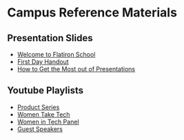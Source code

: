 # Campus Reference Materials

## Presentation Slides

- <a href='./Orientation Deck.pdf'>Welcome to Flatiron School</a>
- <a href='./First Day Handout.pdf'>First Day Handout</a>
- <a href='./How to get the most out of Flatiron School speakers!.pdf'>How to Get the Most out of Presentations</a>

## Youtube Playlists
 - <a href='https://www.youtube.com/playlist?list=PLJqijKi-heknXOAeVAy6w18LRmZtZUsgn'>Product Series</a>
 - <a href='https://www.youtube.com/playlist?list=PLJqijKi-hekk7_lrwzaMHdZLpOxpEjSwv'>Women Take Tech</a>
 - <a href='https://www.youtube.com/playlist?list=PLJqijKi-hekmciERuRcHJR507HMAEWAMH'>Women in Tech Panel</a>
 - <a href='https://www.youtube.com/playlist?list=PLJqijKi-hekkiQeHO0U1B-B_0ipApHI1c'> Guest Speakers</a>




